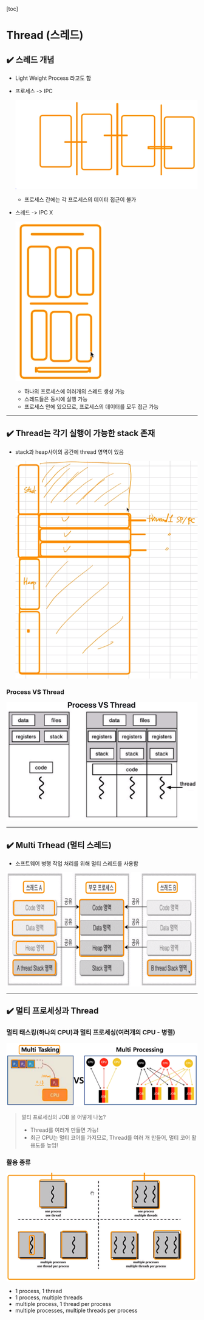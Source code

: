 [toc]

# Thread (스레드)

## :heavy_check_mark: 스레드 개념

- Light Weight Process 라고도 함

- 프로세스 -> IPC

  ![image-20210223195502021](assets/image-20210223195502021.png)

  - 프로세스 간에는 각 프로세스의 데이터 접근이 불가

- 스레드 -> IPC X

  ![image-20210223195519716](assets/image-20210223195519716.png)

  - 하나의 프로세스에 여러개의 스레드 생성 가능
  - 스레드들은 동시에 실행 가능
  - 프로세스 안에 있으므로, 프로세스의 데이터를 모두 접근 가능



<hr>

## :heavy_check_mark: Thread는 각기 실행이 가능한 stack 존재

- stack과 heap사이의 공간에 thread 영역이 있음

  ![image-20210223195942043](assets/image-20210223195942043.png)

  

### Process VS Thread

![image-20210223195953444](assets/image-20210223195953444.png)



<hr>

## :heavy_check_mark: Multi Trhead (멀티 스레드)

- 소프트웨어 병행 작업 처리를 위해 멀티 스레드를 사용함

![image-20210223200108348](assets/image-20210223200108348.png)



<hr>

## :heavy_check_mark: 멀티 프로세싱과 Thread

### 멀티 태스킹(하나의 CPU)과 멀티 프로세싱(여러개의 CPU - 병렬)

![image-20210223200156378](assets/image-20210223200156378.png)

> 멀티 프로세싱의 JOB 을 어떻게 나눔?
>
> - Thread를 여러개 만들면 가능!
> - 최근 CPU는 멀티 코어를 가지므로, Thread를 여러 개 만들어, 멀티 코어 활용도를 높임!



### 활용 종류

![image-20210223200510118](assets/image-20210223200510118.png)

- 1 process, 1 thread
- 1 process, multiple threads
- multiple process, 1 thread per process
- multiple processes, multiple threads per process

